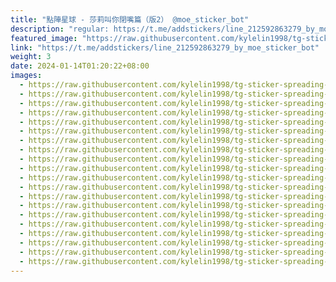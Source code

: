 ```yaml
---
title: "點陣星球 - 莎莉叫你閉嘴篇（版2） @moe_sticker_bot"
description: "regular: https://t.me/addstickers/line_212592863279_by_moe_sticker_bot"
featured_image: "https://raw.githubusercontent.com/kylelin1998/tg-sticker-spreading-worldwide-images/main/img/373906c9-8f46-4ba2-91c1-d854767ea0f4.jpg"
link: "https://t.me/addstickers/line_212592863279_by_moe_sticker_bot"
weight: 3
date: 2024-01-14T01:20:22+08:00
images:
  - https://raw.githubusercontent.com/kylelin1998/tg-sticker-spreading-worldwide-images/main/img/373906c9-8f46-4ba2-91c1-d854767ea0f4.jpg
  - https://raw.githubusercontent.com/kylelin1998/tg-sticker-spreading-worldwide-images/main/img/3f9b6c36-bd19-4cf9-b869-59bfa0bdd80d.jpg
  - https://raw.githubusercontent.com/kylelin1998/tg-sticker-spreading-worldwide-images/main/img/dc788f0f-36c4-4a67-923c-531c83e381fd.jpg
  - https://raw.githubusercontent.com/kylelin1998/tg-sticker-spreading-worldwide-images/main/img/6c360fd1-af2c-4f7d-9f6e-ccd52ad14d04.jpg
  - https://raw.githubusercontent.com/kylelin1998/tg-sticker-spreading-worldwide-images/main/img/b461add6-a5c6-46a5-94c8-978ae15c5807.jpg
  - https://raw.githubusercontent.com/kylelin1998/tg-sticker-spreading-worldwide-images/main/img/ad60dcc0-458b-4454-83d1-6a434fe403e3.jpg
  - https://raw.githubusercontent.com/kylelin1998/tg-sticker-spreading-worldwide-images/main/img/bedf93f3-e28a-47c5-bd70-8ee124a0549b.jpg
  - https://raw.githubusercontent.com/kylelin1998/tg-sticker-spreading-worldwide-images/main/img/2638f2c5-42cd-4080-8cdc-4338e9f855a9.jpg
  - https://raw.githubusercontent.com/kylelin1998/tg-sticker-spreading-worldwide-images/main/img/2512aa95-843d-4752-810b-cd851110b49f.jpg
  - https://raw.githubusercontent.com/kylelin1998/tg-sticker-spreading-worldwide-images/main/img/937223b1-1433-4fa1-bcdc-3befb7fdf438.jpg
  - https://raw.githubusercontent.com/kylelin1998/tg-sticker-spreading-worldwide-images/main/img/335fe250-e810-44c2-bc06-86a2c2455af5.jpg
  - https://raw.githubusercontent.com/kylelin1998/tg-sticker-spreading-worldwide-images/main/img/7e652650-0ebf-46c2-a337-97a06161761e.jpg
  - https://raw.githubusercontent.com/kylelin1998/tg-sticker-spreading-worldwide-images/main/img/98bab3d4-3d0c-46a6-b017-189f547ba5f3.jpg
  - https://raw.githubusercontent.com/kylelin1998/tg-sticker-spreading-worldwide-images/main/img/084e3d35-ad13-4a12-af81-24a123844aba.jpg
  - https://raw.githubusercontent.com/kylelin1998/tg-sticker-spreading-worldwide-images/main/img/c2ebaf45-1375-4239-bed8-ec5da41e9820.jpg
  - https://raw.githubusercontent.com/kylelin1998/tg-sticker-spreading-worldwide-images/main/img/8b9e02a7-6b11-4ff6-a0b4-f5ca4be1a072.jpg
  - https://raw.githubusercontent.com/kylelin1998/tg-sticker-spreading-worldwide-images/main/img/eaa328be-5b7e-449e-ab18-c21174327644.jpg
  - https://raw.githubusercontent.com/kylelin1998/tg-sticker-spreading-worldwide-images/main/img/7666ae64-4416-4150-a636-f68875d88619.jpg
  - https://raw.githubusercontent.com/kylelin1998/tg-sticker-spreading-worldwide-images/main/img/b0be6c90-b687-438a-a94d-4e3269229fa5.jpg
  - https://raw.githubusercontent.com/kylelin1998/tg-sticker-spreading-worldwide-images/main/img/d21e26c3-275c-4c5c-b516-41c4a4dffc63.jpg
---
```

